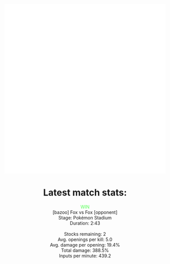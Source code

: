 <div align="center">
    <img src="https://github.com/nachoverdon/nachoverdon/blob/master/profile.svg" width="838" height="530"/>
    <!--START_SECTION:slippi_stats-->
<div>
<h1>Latest match stats:</h1>
<p>
<span style="color: #5f5;">WIN</span>
<br>
<span>[bazoo] Fox vs Fox [opponent]</span>
<br>
<span>Stage: Pokémon Stadium</span>
<br>
<span>Duration: 2:43</span>
<br>
<br>
<span>Stocks remaining: 2</span><br>
<span>Avg. openings per kill: 5.0</span>
<br>
<span>Avg. damage per opening: 19.4%</span>
<br>
<span>Total damage: 388.5%</span>
<br>
<span>Inputs per minute: 439.2</span>
<br>
</p>
</div>
<!--END_SECTION:slippi_stats-->
            
            
</div>
